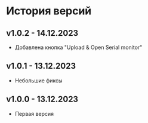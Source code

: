 # История версий

## v1.0.2 - 14.12.2023

- Добавлена кнопка "Upload & Open Serial monitor"

## v1.0.1 - 13.12.2023

- Небольшие фиксы

## v1.0.0 - 13.12.2023

- Первая версия
